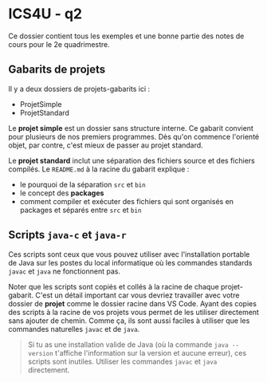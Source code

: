# ICS4U - q2
Ce dossier contient tous les exemples et une bonne partie des notes de cours pour le 2e quadrimestre.

## Gabarits de projets
Il y a deux dossiers de projets-gabarits ici :
* ProjetSimple
* ProjetStandard

Le **projet simple** est un dossier sans structure interne. Ce gabarit convient pour plusieurs de nos premiers programmes. Dès qu'on commence l'orienté objet, par contre, c'est mieux de passer au projet standard.

Le **projet standard** inclut une séparation des fichiers source et des fichiers compilés. Le `README.md` à la racine du gabarit explique :
* le pourquoi de la séparation `src` et `bin`
* le concept des **packages**
* comment compiler et exécuter des fichiers qui sont organisés en packages et séparés entre `src` et `bin`

## Scripts `java-c` et `java-r`
Ces scripts sont ceux que vous pouvez utiliser avec l'installation portable de Java sur les postes du local informatique où les commandes standards `javac` et `java` ne fonctionnent pas.

Noter que les scripts sont copiés et collés à la racine de chaque projet-gabarit. C'est un détail important car vous devriez travailler avec votre dossier de **projet** comme le dossier racine dans VS Code. Ayant des copies des scripts à la racine de vos projets vous permet de les utiliser directement sans ajouter de chemin. Comme ça, ils sont aussi faciles à utiliser que les commandes naturelles `javac` et de `java`.

>Si tu as une installation valide de Java (où la commande `java --version` t'affiche l'information sur la version et aucune erreur), ces scripts sont inutiles. Utiliser les commandes `javac` et `java` directement.
